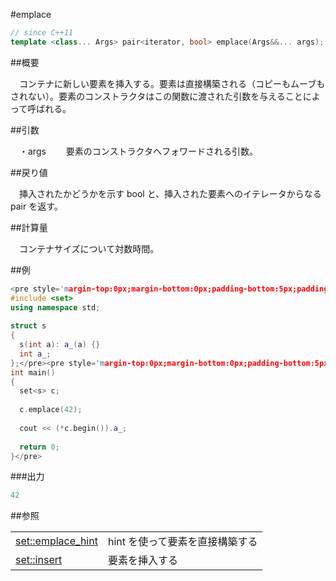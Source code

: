 #emplace
```cpp
// since C++11
template <class... Args> pair<iterator, bool> emplace(Args&&... args);
```

##概要

　コンテナに新しい要素を挿入する。要素は直接構築される（コピーもムーブもされない）。要素のコンストラクタはこの関数に渡された引数を与えることによって呼ばれる。


##引数

　・args
　　要素のコンストラクタへフォワードされる引数。


##戻り値

　挿入されたかどうかを示す bool と、挿入された要素へのイテレータからなる pair を返す。


##計算量

　コンテナサイズについて対数時間。


##例

```cpp
<pre style='margin-top:0px;margin-bottom:0px;padding-bottom:5px;padding-top:3px;padding-left:10px;line-height:normal;background-color:rgb(240,240,240)'>#include <iostream>
#include <set>
using namespace std;
 
struct s
{
  s(int a): a_(a) {}
  int a_;
};</pre><pre style='margin-top:0px;margin-bottom:0px;padding-bottom:5px;padding-top:3px;padding-left:10px;background-color:rgb(240,240,240)'>bool operator<(const s& lhs, const s& rhs)</pre><pre style='margin-top:0px;margin-bottom:0px;padding-bottom:5px;padding-top:3px;padding-left:10px;background-color:rgb(240,240,240)'>{</pre><pre style='margin-top:0px;margin-bottom:0px;padding-bottom:5px;padding-top:3px;padding-left:10px;background-color:rgb(240,240,240)'>  return lhs.a_ < rhs.a_;</pre><pre style='margin-top:0px;margin-bottom:0px;padding-bottom:5px;padding-top:3px;padding-left:10px;background-color:rgb(240,240,240)'>}</pre><pre style='margin-top:0px;margin-bottom:0px;padding-bottom:5px;padding-top:3px;padding-left:10px;background-color:rgb(240,240,240)'> 
int main()
{
  set<s> c;
 
  c.emplace(42);
 
  cout << (*c.begin()).a_;
  
  return 0;
}</pre>
```

###出力

```cpp
42
```

##参照


| | |
|---------------------------------------------------------------------------------------------------|----------------------------------------------|
| [set::emplace_hint](/reference/set/emplace_hint.md) | hint を使って要素を直接構築する |
| [set::insert](/reference/set/insert.md) | 要素を挿入する |


